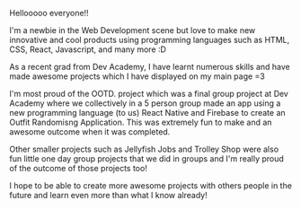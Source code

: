 Hellooooo everyone!!

I'm a newbie in the Web Development scene but love to make new innovative and cool products using programming languages such as HTML, CSS, React, Javascript, and many more :D

As a recent grad from Dev Academy, I have learnt numerous skills and have made awesome projects which I have displayed on my main page =3

I'm most proud of the OOTD. project which was a final group project at Dev Academy where we collectively in a 5 person group made an app using a new programming language (to us) React Native and Firebase to create an Outfit Randomisng Application. This was extremely fun to make and an awesome outcome when it was completed. 

Other smaller projects such as Jellyfish Jobs and Trolley Shop were also fun little one day group projects that we did in groups and I'm really proud of the outcome of those projects too! 

I hope to be able to create more awesome projects with others people in the future and learn even more than what I know already!

